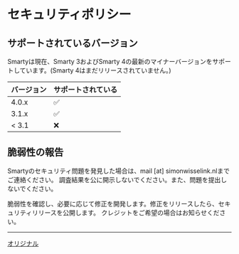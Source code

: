 # セキュリティポリシー

## サポートされているバージョン

Smartyは現在、Smarty 3およびSmarty 4の最新のマイナーバージョンをサポートしています。(Smarty 4はまだリリースされていません。)

| バージョン | サポートされている    |
| -------- | ------------------ |
| 4.0.x    | :white_check_mark: |
| 3.1.x    | :white_check_mark: |
| < 3.1    | :x:                |

## 脆弱性の報告

 Smartyのセキュリティ問題を発見した場合は、mail [at] simonwisselink.nlまでご連絡ください。
 調査結果を公に開示しないでください。また、問題を提出しないでください。

脆弱性を確認し、必要に応じて修正を開発します。修正をリリースしたら、セキュリティリリースを公開します。
クレジットをご希望の場合はお知らせください。

---
[オリジナル](https://github.com/smarty-php/smarty/blob/master/SECURITY.md)
